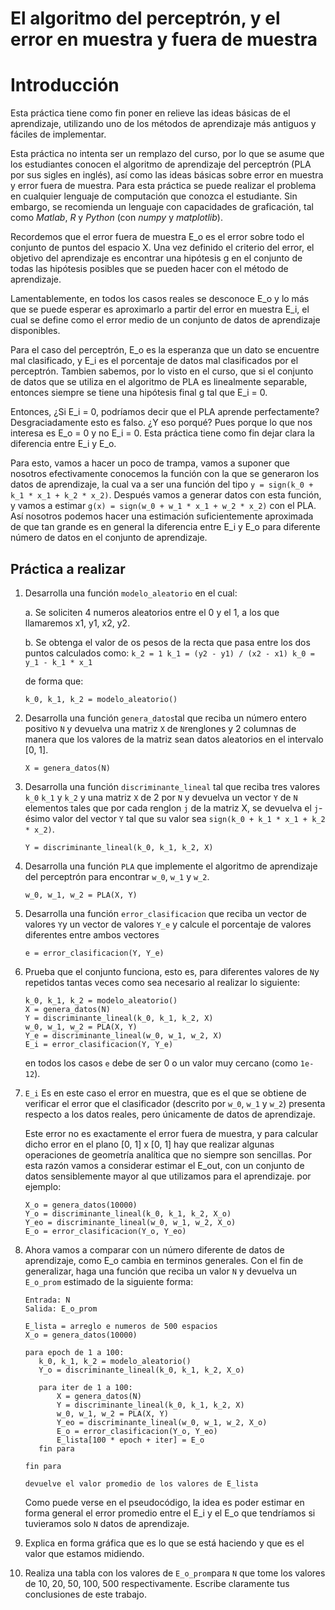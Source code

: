 # El algoritmo del perceptrón, y el error en muestra y fuera de muestra

# Introducción 

Esta práctica tiene como fin poner en relieve las ideas básicas de el aprendizaje, utilizando uno de los métodos de aprendizaje más antiguos y fáciles de implementar.

Esta práctica no intenta ser un remplazo del curso, por lo que se asume que los estudiantes conocen el algoritmo de aprendizaje del perceptrón (PLA por sus sigles en inglés), así como las ideas básicas sobre error en muestra y error fuera de muestra. Para esta práctica se puede realizar el problema en cualquier lenguaje de computación que conozca el estudiante. Sin embargo, se recomienda un lenguaje con capacidades de graficación, tal como *Matlab*, *R* y *Python* (con *numpy* y *matplotlib*).

Recordemos que el error fuera de muestra E_o es el error sobre todo el conjunto de puntos del espacio X. Una vez definido el criterio del error, el objetivo del aprendizaje es encontrar una hipótesis g en el conjunto de todas las hipótesis posibles que se pueden hacer con el método de aprendizaje. 

Lamentablemente, en todos los casos reales se desconoce E_o y lo más que se puede esperar es aproximarlo a partir del error en muestra E_i, el cual se define como el error medio de un conjunto de datos de aprendizaje disponibles. 

Para el caso del perceptrón, E_o es la esperanza que un dato se encuentre mal clasificado, y E_i es el porcentaje de datos mal clasificados por el perceptrón. Tambien sabemos, por lo visto en el curso, que si el conjunto de datos 
que se utiliza en el algoritmo de PLA es linealmente separable, entonces siempre se tiene una hipótesis final g tal que E_i = 0. 

Entonces, ¿Si E_i = 0, podríamos decir que el PLA aprende perfectamente? Desgraciadamente esto es falso. ¿Y eso porqué? Pues porque lo que nos interesa es E_o = 0 y no E_i = 0. Esta práctica tiene como fin dejar clara la diferencia entre E_i y E_o.

Para esto, vamos a hacer un poco de trampa, vamos a suponer que nosotros efectivamente conocemos la función  con la que se generaron los datos de aprendizaje, la cual va a ser una función del tipo `y = sign(k_0 + k_1 * x_1 + k_2 * x_2)`. Después vamos a generar datos con esta función, y vamos a estimar `g(x) = sign(w_0 + w_1 * x_1 + w_2 * x_2)` con el PLA. Así nosotros podemos hacer una estimación suficientemente aproximada de que tan grande es en general la diferencia entre E_i y E_o para diferente número de datos en el conjunto de aprendizaje.

## Práctica a realizar

1. Desarrolla una función `modelo_aleatorio` en el cual:

	a. Se soliciten 4 numeros aleatorios entre el 0 y el 1, a los que llamaremos x1, y1, x2, y2.

	b. Se obtenga el valor de os pesos de la recta que pasa entre los dos puntos calculados como:
		```
		k_2 = 1
		k_1 = (y2 - y1) / (x2 - x1)
		k_0 = y_1 - k_1 * x_1
		```

	de forma que:
   ```
   k_0, k_1, k_2 = modelo_aleatorio()
   ```
   
2. Desarrolla una función `genera_datos`tal que reciba un número entero positivo `N` y devuelva una matriz `X` 
   de `N`renglones y 2 columnas de manera que los valores de la matriz sean datos aleatorios en el intervalo [0, 1].
   ```
   X = genera_datos(N)
   ```

3. Desarrolla una función `discriminante_lineal` tal que reciba tres valores `k_0` `k_1` y `k_2` y  una matriz `X` de    2 por `N` y devuelva un vector `Y` de `N` elementos tales que por cada renglon `j` de la matriz X, se devuelva el 
   `j`-ésimo valor del vector `Y` tal que su valor sea `sign(k_0 + k_1 * x_1 + k_2 * x_2)`.
   ```
   Y = discriminante_lineal(k_0, k_1, k_2, X) 
   ```
   
4. Desarrolla una función `PLA` que implemente el algoritmo de aprendizaje del perceptrón para encontrar 
   `w_0`, `w_1` y `w_2`.
   ```
   w_0, w_1, w_2 = PLA(X, Y)
   ```
   
5. Desarrolla una función `error_clasificacion` que reciba un vector de valores `Y`y un vector de valores `Y_e` y 
   calcule el porcentaje de valores diferentes entre ambos vectores
   ```
   e = error_clasificacion(Y, Y_e)
   ```

6. Prueba que el conjunto funciona, esto es, para diferentes valores de `N`y repetidos tantas veces 
   como sea necesario al realizar lo siguiente:
   ```
   k_0, k_1, k_2 = modelo_aleatorio()
   X = genera_datos(N)
   Y = discriminante_lineal(k_0, k_1, k_2, X)
   w_0, w_1, w_2 = PLA(X, Y)
   Y_e = discriminante_lineal(w_0, w_1, w_2, X)
   E_i = error_clasificacion(Y, Y_e)
   ```
   en todos los casos `e` debe de ser 0 o un valor muy cercano (como `1e-12`).
   
7. `E_i` Es en este caso el error en muestra, que es el que se obtiene de verificar el error que el clasificador
   (descrito por `w_0`, `w_1` y `w_2`) presenta respecto a los datos reales, pero únicamente de datos de aprendizaje.
   
   Este error no es exactamente el error fuera de muestra, y para calcular dicho error en el plano [0, 1] x [0, 1]
   hay que realizar algunas operaciones de geometría analítica que no siempre son sencillas. Por esta razón vamos a
   considerar estimar el E_out, con un conjunto de datos sensiblemente mayor al que utilizamos para el aprendizaje.
   por ejemplo:
   ```
   X_o = genera_datos(10000)
   Y_o = discriminante_lineal(k_0, k_1, k_2, X_o)
   Y_eo = discriminante_lineal(w_0, w_1, w_2, X_o)
   E_o = error_clasificacion(Y_o, Y_eo)
   ```
   
8. Ahora vamos a comparar con un número diferente de datos de aprendizaje, como E_o cambia en terminos generales. 
   Con el fin de generalizar, haga una función que reciba un valor `N` y devuelva un `E_o_prom` estimado de la 
   siguiente forma:
   ```
   Entrada: N
   Salida: E_o_prom
   
   E_lista = arreglo e numeros de 500 espacios
   X_o = genera_datos(10000)

   para epoch de 1 a 100:
      k_0, k_1, k_2 = modelo_aleatorio()
      Y_o = discriminante_lineal(k_0, k_1, k_2, X_o)

      para iter de 1 a 100:
          X = genera_datos(N)
          Y = discriminante_lineal(k_0, k_1, k_2, X)
          w_0, w_1, w_2 = PLA(X, Y)
          Y_eo = discriminante_lineal(w_0, w_1, w_2, X_o)
          E_o = error_clasificacion(Y_o, Y_eo)
          E_lista[100 * epoch + iter] = E_o
      fin para

   fin para

   devuelve el valor promedio de los valores de E_lista
   ```
   Como puede verse en el pseudocódigo, la idea es poder estimar en forma general el error promedio entre el 
   E_i y el E_o que tendríamos si tuvieramos solo `N` datos de aprendizaje. 

9. Explica en forma gráfica que es lo que se está haciendo y que es el valor que estamos midiendo.

10. Realiza una tabla con los valores de `E_o_prom`para `N` que tome los valores de 10, 20, 50, 100, 500 
    respectivamente. Escribe claramente tus conclusiones de este trabajo. 

